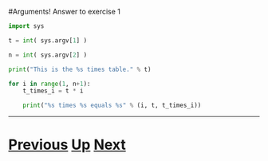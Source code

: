 #Arguments! Answer to exercise 1

```python
import sys

t = int( sys.argv[1] )

n = int( sys.argv[2] )

print("This is the %s times table." % t)

for i in range(1, n+1):
    t_times_i = t * i

    print("%s times %s equals %s" % (i, t, t_times_i))
```

***

# [Previous](arguments.md) [Up](README.md) [Next](arguments.md)
